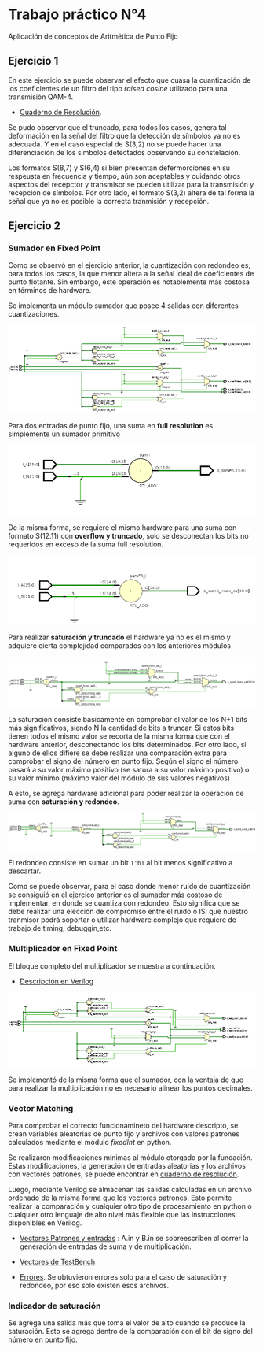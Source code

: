 # Trabajo práctico N°4 

Aplicación de conceptos de Aritmética de Punto Fijo 


## Ejercicio 1 

En este ejercicio se puede observar el efecto que cuasa la cuantización de los coeficientes de un filtro del tipo *raised cosine* utilizado para una transmisión QAM-4. 

 * [Cuaderno de Resolución](https://github.com/matias-dogliani/diseno_digital/blob/master/Tp4/Tp4.ipynb). 
 
 
 Se pudo observar que el truncado, para todos los casos, genera tal deformación en la señal del filtro que la detección de símbolos ya no es adecuada. Y en el caso especial de S(3,2) no se puede hacer una diferenciación de los símbolos detectados observando su constelación. 
 
Los formatos S(8,7) y S(6,4) si bien presentan defermorciones en su respeusta en frecuencia y tiempo, aún son aceptables y cuidando otros aspectos del recepctor y transmisor se pueden utilizar para la transmisión y recepción de símbolos. Por otro lado, el formato S(3,2) altera de tal forma la señal que ya no es posible la correcta tranmisión y recepción. 


## Ejercicio 2 

### Sumador en Fixed Point

Como se observó en el ejercicio anterior, la cuantización con redondeo es, para todos los casos, la que menor altera a la señal ideal de coeficientes de punto flotante. Sin embargo, este operación es notablemente más costosa en términos de hardware. 


Se implementa un módulo sumador que posee 4 salidas con diferentes cuantizaciones. 

![Sumador Fixed Point](https://github.com/matias-dogliani/diseno_digital/blob/master/Tp4/img/FpSum.png)

Para dos entradas de punto fijo, una suma en **full resolution** es simplemente un sumador primitivo 

![Sumador Full Resolution](https://github.com/matias-dogliani/diseno_digital/blob/master/Tp4/img/sumFR.png)


De la misma forma, se requiere el mismo hardware para una suma con formato S(12.11) con **overflow y truncado**, solo se desconectan los bits no requeridos en exceso de la suma full resolution. 

![Overflow y truncado](https://github.com/matias-dogliani/diseno_digital/blob/master/Tp4/img/trunc_ovf.png)


Para realizar **saturación y truncado** el hardware ya no es el mismo y adquiere cierta complejidad comparados con los anteriores módulos

![Saturación y truncado](https://github.com/matias-dogliani/diseno_digital/blob/master/Tp4/img/sat_trunc.png)

La saturación consiste básicamente en comprobar el valor de los N+1 bits más significativos, siendo N la cantidad de bits a truncar. Si estos bits tienen todos el mismo valor se recorta de la misma forma que con el hardware anterior, desconectando los bits determinados. Por otro lado, si alguno de ellos difiere se debe realizar una comparación extra para comprobar el signo del número en punto fijo. Según el signo el número pasará a su valor máximo positivo (se satura a su valor máximo positivo) o su valor mínimo (máximo valor del módulo de sus valores negativos) 


A esto, se agrega hardware adicional para poder realizar la operación de suma con **saturación y redondeo**. 

![Saturación y redondeo](https://github.com/matias-dogliani/diseno_digital/blob/master/Tp4/img/sat_round.png)

El redondeo consiste en sumar un bit `1'b1` al bit menos significativo a descartar. 

Como se puede observar, para el caso donde menor ruido de cuantización se consiguió en el ejercico anterior es el sumador más costoso de implementar, en donde se cuantiza con redondeo. Esto significa que se debe realizar una elección de compromiso entre el ruido o ISI que nuestro tranmisor podrá soportar o utilizar hardware complejo que requiere de trabajo de timing, debuggin,etc. 


### Multiplicador en Fixed Point 

El bloque completo del multiplicador  se muestra a continuación. 
* [Descripción en Verilog](https://github.com/matias-dogliani/diseno_digital/blob/master/Tp4/Verilog/FpMul.v)


![Multiplicador Fixed Point](https://github.com/matias-dogliani/diseno_digital/blob/master/Tp4/img/Fpmul.png)

Se implementó de la misma forma que el sumador, con la ventaja de que para realizar la multiplicación no es necesario alinear los puntos decimales. 

### Vector Matching 

Para comprobar el correcto funcionamineto del hardware descripto, se crean variables aleatorias de punto fijo y archivos con valores patrones calculados mediante el módulo *fixedInt* en python. 


Se realizaron modificaciones mínimas al módulo otorgado por la fundación. Estas modificaciones, la generación de entradas aleatorias y los archivos con vectores patrones, se puede encontrar en [cuaderno de resolución](https://github.com/matias-dogliani/diseno_digital/blob/master/Tp4/Vectores.ipynb). 

Luego, mediante Verilog se almacenan las salidas calculadas en un archivo ordenado de la misma forma que los vectores patrones. Esto permite realizar la comparación y cualquier otro tipo de procesamiento en python o cualquier otro lenguaje de alto nivel más flexible que las instrucciones disponibles en Verilog. 

* [Vectores Patrones y entradas](https://github.com/matias-dogliani/diseno_digital/tree/master/Tp4/PatternVec) : A.in y B.in se sobreescriben al correr la generación de entradas de suma y de multiplicación. 

* [Vectores de TestBench](https://github.com/matias-dogliani/diseno_digital/tree/master/Tp4/TbVec)

* [Errores](https://github.com/matias-dogliani/diseno_digital/tree/master/Tp4/logs). Se obtuvieron errores solo para el caso de saturación y redondeo, por eso solo existen esos archivos. 


### Indicador de saturación 

Se agrega una salida más que toma el valor de alto cuando se produce la saturación. Esto se agrega dentro de la comparación con el bit de signo del número en punto fijo. 

 
